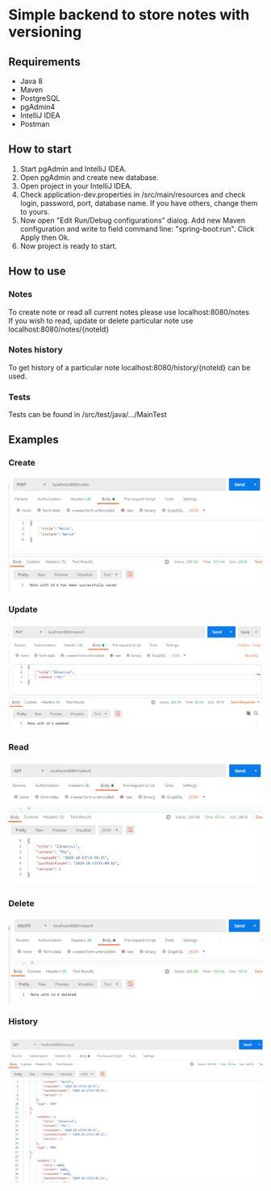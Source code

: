 # Simple backend to store notes with versioning 

## Requirements
* Java 8  
* Maven  
* PostgreSQL   
* pgAdmin4  
* IntelliJ IDEA  
* Postman  

## How to start
1. Start pgAdmin and IntelliJ IDEA.  
2. Open pgAdmin and create new database.
3. Open project in your IntelliJ IDEA.
4. Check application-dev.properties in /src/main/resources and check login, password, port, database name. If you have others, change them to yours.  
5. Now open "Edit Run/Debug configurations" dialog. Add new Maven configuration and write to field command line: "spring-boot:run". Click Apply then Ok.
6. Now project is ready to start.  

## How to use
### Notes
To create note or read all current notes please use localhost:8080/notes  
If you wish to read, update or delete particular note use localhost:8080/notes/{noteId}  

### Notes history  
To get history of a particular note localhost:8080/history/{noteId} can be used.

### Tests  
Tests can be found in /src/test/java/.../MainTest

## Examples
### Create
![alt text](https://github.com/40inv/notesback/blob/main/Pictures/PostExample.png)  

### Update
![alt text](https://github.com/40inv/notesback/blob/main/Pictures/UpdateExample.png)  

### Read
![alt text](https://github.com/40inv/notesback/blob/main/Pictures/GetExample.png)  

### Delete
![alt text](https://github.com/40inv/notesback/blob/main/Pictures/DeleteExample.png)

### History
![alt text](https://github.com/40inv/notesback/blob/main/Pictures/HistoryGetExample.png)
